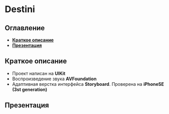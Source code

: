 # Destini
## Оглавление
- **[Краткое описание](#Basic)**
- **[Презентация](#Presentation)**

## <a id="Basic"></a>Краткое описание
- Проект написан на **UIKit**
- Воспроизведение звука **AVFoundation**
- Адаптивная верстка интерфейса **Storyboard**. Проверена на **iPhoneSE (3st generation)**

## <a id="Presentation"></a>Презентация
